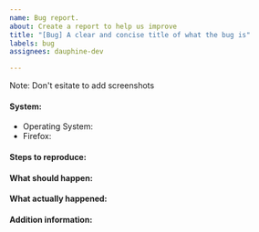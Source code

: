 ```yaml
---
name: Bug report.
about: Create a report to help us improve
title: "[Bug] A clear and concise title of what the bug is"
labels: bug
assignees: dauphine-dev

---
```


Note: Don't esitate to add screenshots 

#### System: 
 * Operating System:  
 * Firefox: 

#### Steps to reproduce:

#### What should happen:

#### What actually happened:

#### Addition information:
